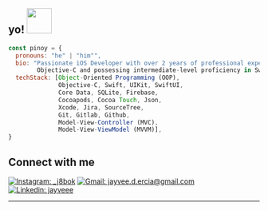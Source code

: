 <h2> yo! <img src="https://media.tenor.com/qKGlaYl2DqMAAAAi/gif-de-sauda%C3%A7%C3%A3o.gif" width="50"></h2>

```javascript
const pinoy = {
  pronouns: "he" | "him"",
  bio: "Passionate iOS Developer with over 2 years of professional experience specializing in
        Objective-C and possessing intermediate-level proficiency in Swift.",
  techStack: [Object-Oriented Programming (OOP),
              Objective-C, Swift, UIKit, SwiftUI,
              Core Data, SQLite, Firebase,
              Cocoapods, Cocoa Touch, Json,
              Xcode, Jira, SourceTree,
              Git, Gitlab, Github,
              Model-View-Controller (MVC),
              Model-View-ViewModel (MVVM)],
}
```

## Connect with me

[![Instagram: _j8bok](https://img.shields.io/badge/Instagram-_j8bok-orange?style=social&logo=instagram)](https://www.instagram.com/_j8bok/)
[![Gmail: jayvee.d.ercia@gmail.com](https://img.shields.io/badge/Gmail-jayvee.d.ercia%40gmail.com-red?style=social&logo=gmail)](mailto:jayvee.d.ercia@gmail.com)
[![Linkedin: jayveee](https://img.shields.io/badge/-Jayvee_E.-blue?style=flat-square&logo=Linkedin&logoColor=white&link=https://www.linkedin.com/in/jayvee-e/)](https://www.linkedin.com/in/jayvee-e/)

---
